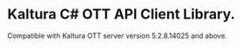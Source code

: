 # Kaltura C# OTT API Client Library.
Compatible with Kaltura OTT server version 5.2.8.14025 and above.
